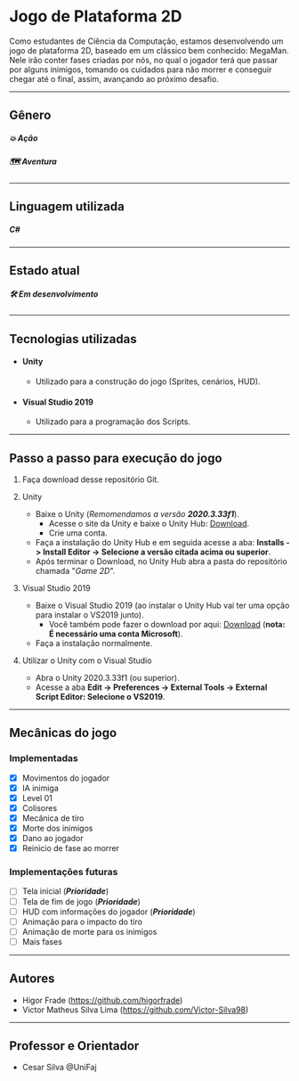 # Jogo de Plataforma 2D
Como estudantes de Ciência da Computação, estamos desenvolvendo um jogo de plataforma 2D, baseado em um clássico bem conhecido: MegaMan. <br>
Nele irão conter fases criadas por nós, no qual o jogador terá que passar por alguns inimigos, tomando os cuidados para não morrer e conseguir chegar até o final, assim, avançando ao próximo desafio.
<hr>

## Gênero
##### :boom: Ação
##### :world_map: Aventura
<hr>

## Linguagem utilizada
##### C#
<hr>

## Estado atual
##### :hammer_and_wrench: Em desenvolvimento
<hr>

## Tecnologias utilizadas
- #### Unity
  - Utilizado para a construção do jogo (Sprites, cenários, HUD).
- #### Visual Studio 2019
  - Utilizado para a programação dos Scripts.
<hr>

## Passo a passo para execução do jogo
1. Faça download desse repositório Git.

2. Unity
   - Baixe o Unity (_Remomendamos a versão **2020.3.33f1**_).
     - Acesse o site da Unity e baixe o Unity Hub: [Download](https://unity3d.com/pt/get-unity/download).
     - Crie uma conta.
   - Faça a instalação do Unity Hub e em seguida acesse a aba: **Installs -> Install Editor -> Selecione a versão citada acima ou superior**.
   - Após terminar o Download, no Unity Hub abra a pasta do repositório chamada "_Game 2D_".

3. Visual Studio 2019
   - Baixe o Visual Studio 2019 (ao instalar o Unity Hub vai ter uma opção para instalar o VS2019 junto).
     - Você também pode fazer o download por aqui: [Download](https://visualstudio.microsoft.com/pt-br/vs/older-downloads/) (**nota: É necessário uma conta Microsoft**).
   - Faça a instalação normalmente.

4. Utilizar o Unity com o Visual Studio
   - Abra o Unity 2020.3.33f1 (ou superior).
   - Acesse a aba **Edit -> Preferences -> External Tools -> External Script Editor: Selecione o VS2019**.
<hr>

## Mecânicas do jogo
### Implementadas
- [X] Movimentos do jogador
- [X] IA inimiga
- [X] Level 01
- [X] Colisores
- [X] Mecânica de tiro
- [X] Morte dos inimigos
- [X] Dano ao jogador
- [X] Reinicio de fase ao morrer

### Implementações futuras
- [ ] Tela inicial (**_Prioridade_**)
- [ ] Tela de fim de jogo (**_Prioridade_**)
- [ ] HUD com informações do jogador (**_Prioridade_**)
- [ ] Animação para o impacto do tiro
- [ ] Animação de morte para os inimigos
- [ ] Mais fases
<hr>

## Autores
- Higor Frade (https://github.com/higorfrade)
- Victor Matheus Silva Lima (https://github.com/Victor-Silva98)
<hr>

## Professor e Orientador
- Cesar Silva @UniFaj
